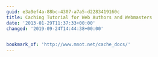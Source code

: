 ```yaml
---
guid: e3a9ef4a-88bc-4307-a7a5-d2283419160c
title: Caching Tutorial for Web Authors and Webmasters
date: '2013-01-29T11:37:33+00:00'
changed: '2019-09-24T14:44:38+00:00'


bookmark_of: 'http://www.mnot.net/cache_docs/'
---
```




